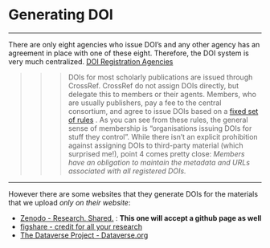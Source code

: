 # Generating DOI

---
There are only eight agencies who issue DOI’s and any other agency has an agreement in place with one of these eight. Therefore, the DOI system is very much centralized.
[DOI Registration Agencies](https://www.doi.org/registration_agencies.html)

>>> DOIs for most scholarly publications are issued through CrossRef. CrossRef do not assign DOIs directly, but delegate this to members or their agents. Members, who are usually publishers, pay a fee to the central consortium, and agree to issue DOIs based on a [fixed set of rules](http://www.crossref.org/02publishers/59pub_rules.html) .
> As you can see from these rules, the general sense of membership is “organisations issuing DOIs for stuff they control”. While there isn’t an explicit prohibition against assigning DOIs to third-party material (which surprised me!), point 4 comes pretty close:
> _Members have an obligation to maintain the metadata and URLs associated with all registered DOIs._
---
However there are some websites that they generate DOIs for the materials that we upload *only on their website*:
* [Zenodo - Research. Shared.](https://zenodo.org/) : **This one will accept a github page as well**
* [figshare - credit for all your research](https://figshare.com/)
* [The Dataverse Project - Dataverse.org](https://dataverse.org/)
